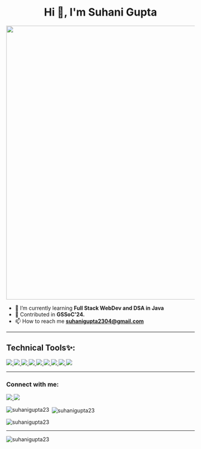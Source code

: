 <h1 align="center">Hi 👋, I'm Suhani Gupta</h1>

<img src="https://github.com/user-attachments/assets/1993f1f5-4cb0-4d4d-9d80-2cfad5ec629a" width="730"/>

- 🌱 I’m currently learning **Full Stack WebDev and DSA in Java**
- 🔭 Contributed in **GSSoC'24.**
- 📫 How to reach me **suhanigupta2304@gmail.com**

<hr>
<h2>Technical Tools✨:</h2>

<p align="left"> <a href="https://skillicons.dev">
    <img src="https://skillicons.dev/icons?i=c,java,js,ts" />
    <img src="https://skillicons.dev/icons?i=react,html,css" />
    <img src="https://skillicons.dev/icons?i=express,postman" />
    <img src="https://skillicons.dev/icons?i=mysql" />
    <img src="https://skillicons.dev/icons?i=nodejs" />
    <img src="https://skillicons.dev/icons?i=tailwind" />
    <img src="https://skillicons.dev/icons?i=figma" />
    <img src="https://skillicons.dev/icons?i=mongodb" />
    <img src="https://skillicons.dev/icons?i=git,vscode,github,bash" />
  </a>
</p>

<hr>
<h3 align="left">Connect with me:</h3>
<p align="left">
 <a href="https://linkedin.com/in/suhani-gupta23">
    <img src="https://skillicons.dev/icons?i=linkedin" />
  </a>
<a href="https://instagram.com/suhanigupta_23_">
    <img src="https://skillicons.dev/icons?i=instagram" />
</a>

</p>
<p><img align="left" src="https://github-readme-stats.vercel.app/api/top-langs?username=suhanigupta23&show_icons=true&locale=en&layout=compact" alt="suhanigupta23" /></p>

<p>&nbsp;<img align="center" src="https://github-readme-stats.vercel.app/api?username=suhanigupta23&show_icons=true&locale=en" alt="suhanigupta23" /></p>

<p><img align="center" src="https://github-readme-streak-stats.herokuapp.com/?user=suhanigupta23&" alt="suhanigupta23" /></p>


<hr>
<p align="left"> <img src="https://komarev.com/ghpvc/?username=suhanigupta23&label=Profile%20views&color=0e75b6&style=flat" alt="suhanigupta23" /> </p>
